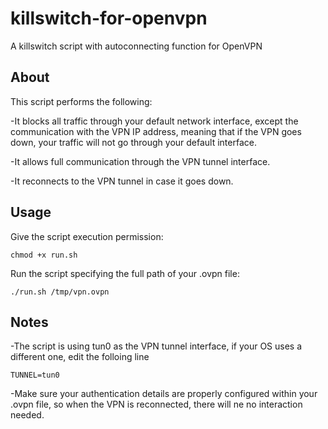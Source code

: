 # killswitch-for-openvpn
A killswitch script with autoconnecting function for OpenVPN

## About

This script performs the following:

-It blocks all traffic through your default network interface, except the communication with the VPN IP address, meaning that if the VPN goes down, your traffic will not go through your default interface. 

-It allows full communication through the VPN tunnel interface.

-It reconnects to the VPN tunnel in case it goes down.

## Usage

Give the script execution permission:

```shell
chmod +x run.sh
```

Run the script specifying the full path of your .ovpn file:

```shell
./run.sh /tmp/vpn.ovpn
```

## Notes

-The script is using tun0 as the VPN tunnel interface, if your OS uses a different one, edit the folloing line
```shell
TUNNEL=tun0
```

-Make sure your authentication details are properly configured within your .ovpn file, so when the VPN is reconnected, there will ne no interaction needed.
